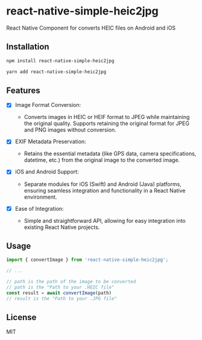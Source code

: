 # react-native-simple-heic2jpg

React Native Component for converts HEIC files on Android and iOS

## Installation

```sh
npm install react-native-simple-heic2jpg

yarn add react-native-simple-heic2jpg
```

## Features
- [x] Image Format Conversion:
  - Converts images in HEIC or HEIF format to JPEG while maintaining the original quality.
    Supports retaining the original format for JPEG and PNG images without conversion.


- [x] EXIF Metadata Preservation:
  - Retains the essential metadata (like GPS data, camera specifications, datetime, etc.) from the original image to the converted image.


- [x] iOS and Android Support:
  - Separate modules for iOS (Swift) and Android (Java) platforms, ensuring seamless integration and functionality in a React Native environment.


- [x] Ease of Integration:
  - Simple and straightforward API, allowing for easy integration into existing React Native projects.

## Usage

```js
import { convertImage } from 'react-native-simple-heic2jpg';

// ...

// path is the path of the image to be converted
// path is the "Path to your .HEIC file"
const result = await convertImage(path)
// result is the "Path to your .JPG file"
```



## License

MIT
